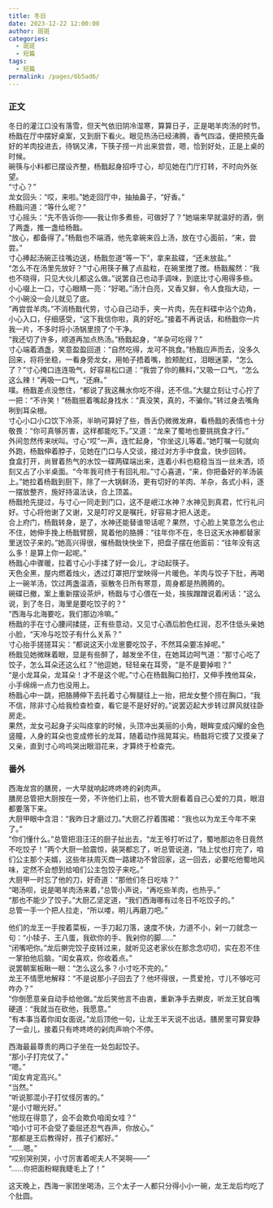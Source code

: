 ```yaml
---
title: 冬日
date: 2023-12-22 12:00:00
author: 斑斑
categories: 
  - 斑斑
  - 短篇
tags: 
  - 短篇
permalink: /pages/6b5ad6/
---
```


### 正文

冬日的灌江口没有落雪，但天气依旧阴冷湿寒，算算日子，正是喝羊肉汤的时节。<!-- more -->  
杨戬在厅中摆好桌案，又到厨下看火。眼见热汤已经沸腾，香气四溢，便把预先备好的羊肉投进去，待锅又沸，下筷子捞一片出来尝尝，嗯，恰到好处，正是上桌的时候。  
碗筷与小料都已摆设齐整，杨戬起身招呼寸心，却见她在门厅打转，不时向外张望。  
“寸心？”  
龙女回头：“哎，来啦。”她走回厅中，抽抽鼻子，“好香。”  
杨戬问道：“等什么呢？”  
寸心摇头：“先不告诉你——我让你多煮些，可做好了？”她端来早就温好的酒，倒了两盏，推一盏给杨戬。  
“放心，都备得了。”杨戬也不端酒，他先拿碗来舀上汤，放在寸心面前，“来，尝尝。”  
寸心捧起汤碗正往嘴边送，杨戬忽道“等一下”，拿来盐碟，“还未放盐。”  
“怎么不在汤里先放好？”寸心用筷子蘸了点盐粒，在碗里搅了搅。杨戬赧然：“我也不晓得，只见大伙儿都这么做。”说罢自己也动手调味，到底比寸心用得多些。  
小心啜上一口，寸心眼睛一亮：“好喝。”汤汁白亮，又香又鲜，令人食指大动，一个小碗没一会儿就见了底。  
“再尝尝羊肉。”不消杨戬代劳，寸心自己动手，夹一片肉，先在料碟中沾个边角，小心入口，仔细感受，“这下我信你啦，真的好吃。”接着不再说话，和杨戬你一片我一片，不多时将小汤锅里捞了个干净。  
“我还切了许多，顺道再加点热汤。”杨戬起身，“羊杂可吃得？”  
寸心端着酒盏，笑意盈盈回道：“自然吃得，龙可不挑食。”杨戬应声而去，没多久回来，将将坐稳，一看身旁龙女，用帕子捂着嘴，脸颊酡红，泪眼迷蒙，“怎么了？”寸心掩口连连吸气，好容易松口道：“我尝了你的蘸料，”又吸一口气，“怎么这么辣！”再吸一口气，“还麻。”  
噗。杨戬差点没憋住，“都说了我这蘸水你吃不得，还不信。”大腿立刻让寸心拧了一把：“不许笑！”杨戬抿着嘴起身找水：“真没笑，真的，不骗你。”转过身去嘴角咧到耳朵根。  
寸心小口小口饮下冷茶，半晌可算好了些，唇舌仍微微发麻，看杨戬的表情也十分敬畏：“你可真够厉害，这样都能吃下。”又道：“龙来了蜀地也要挑挑食才行。”  
外间忽然传来吠叫。寸心“哎”一声，连忙起身，“你坐这儿等着。”她叮嘱一句就向外跑，杨戬伸着脖子，见她在门口与人交谈，接过对方手中食盒，快步回转。  
食盒打开，尚冒着热气的水饺一碟两碟端出来，连着小料也稳稳当当一丝未洒，顷刻又占了小半桌面。“今年我可终于有回礼啦。”寸心喜道，“来，你把备好的羊汤装上。”她拉着杨戬到厨下，除了一大锅鲜汤，更有切好的羊肉、羊杂，各式小料，逐一摆放整齐，施好持温法诀，合上顶盖。  
杨戬抢先提过，与寸心一同走到门口，这不是岷江水神？水神见到真君，忙行礼问好。寸心将他谢了又谢，又是叮咛又是嘱托，好容易才把人送走。  
合上府门，杨戬转身，是了，水神还能替谁带话呢？果然，寸心脸上笑意怎么也止不住，她伸手挽上杨戬臂膀，晃着他的胳膊：“往年你不在，冬日这天水神都替家里送饺子来的。”她高兴得很，催杨戬快快坐下，把盘子摆在他面前：“往年没有这么多！是算上你一起呢。”  
杨戬心中骤暖，拉着寸心小手揉了好一会儿，才动起筷子。  
天色全黑，屋内燃着烛火，透过灯罩把厅堂映得一片暖色。羊肉与饺子下肚，再喝上一碗羊汤，饮过两盏温酒，驱散冬日所有寒意，周身都是热腾腾的。  
碗碟已撤，案上重新摆设茶炉，杨戬与寸心偎在一处，挨挨蹭蹭说着闲话：“这么说，到了冬日，海里是要吃饺子的？”  
“西海与北海要吃，我们那边冷嘛。”  
杨戬的手在寸心腰间揉搓，正有些意动，又见寸心酒后脸色红润，忍不住低头亲她小脸，“天冷与吃饺子有什么关系？”  
寸心抬手搓搓耳尖：“都说这天小龙崽要吃饺子，不然耳朵要冻掉呢。”  
杨戬见她微眯着眼，显是有些醉了，越发坐不住，在她耳边呵气道：“那寸心吃了饺子，怎么耳朵还这么红？”他逗她，轻轻亲在耳旁，“是不是要掉啦？”  
“是小龙耳朵，龙耳朵！才不是这个呢。”寸心在杨戬胸口拍打，又伸手拽他耳朵，小手绵绵一点力也没用上。  
杨戬心中一跳，把胳膊伸下去托着寸心臀腿往上一抬，把龙女整个捞在胸口，“我不信，除非寸心给我检查检查，看它是不是好好的。”说罢迈起大步转过屏风就往卧房走。  
果然，龙女弓起身子尖叫痉挛的时候，头顶冲出美丽的小角，眼眸变成闪耀的金色竖瞳，人身的耳朵也变成修长的龙耳，随着动作摇晃耳尖。杨戬将它摸了又摸亲了又亲，直到寸心呜呜哭出眼泪花来，才算终于检查完。

### 番外

西海龙宫的膳房，一大早就响起咚咚咚的剁肉声。  
膳房总管把大厨按在一旁，不许他们上前，也不管大厨看着自己心爱的刀具，眼泪都要落下来。  
大厨甲眼中含泪：“我昨日才磨过刀。”大厨乙拧着围裙：“我也以为龙王今年不来了。”  
“你们懂什么。”总管把泪汪汪的厨子扯出去，“龙王爷打听过了，蜀地那边冬日竟然不吃饺子！”两个大厨一脸震惊，装哭都忘了，听总管说道，“陆上仗也打完了，咱们公主那个夫婿，这些年扶周灭商一路建功不曾回家，这一回去，必要吃他蜀地风味，定然不会想到给咱们公主包饺子来吃。”  
大厨甲一时忘了他的刀，好奇道：“那他们冬日吃啥？”  
“喝汤呗，说是喝羊肉汤来着，”总管小声说，“再吃些羊肉，也热乎。”  
“那也不能少了饺子。”大厨乙坚定道，“我们西海哪有过冬日不吃饺子的。”  
总管一手一个把人拉走，“所以喽，明儿再磨刀吧。”

他们的龙王一手按着菜板，一手刀起刀落，速度不快，力道不小，剁一刀就念一句：“小犊子、王八蛋，我砍你的手、我剁你的脚……”  
“闭嘴吧你。”龙后擀完饺子皮转过来，就听见这老家伙在那念念叨叨，实在忍不住一掌拍他后脑，“闺女喜欢，你收着点。”  
说罢朝案板瞅一眼：“怎么这么多？小寸吃不完的。”  
龙王不情愿地解释：“不是说那小子回去了？他坏得很，一贯爱抢，寸儿不够吃可咋办？”  
“你倒愿意亲自动手给他做。”龙后笑他言不由衷，重新净手去擀皮，听龙王犹自嘴硬道：“我就当在砍他，我愿意。”  
“有本事当着你闺女面说。”龙后顶他一句，让龙王半天说不出话。膳房里可算安静了一会儿，接着只有咚咚咚的剁肉声响个不停。

西海最最尊贵的两口子坐在一处包起饺子。  
“那小子打完仗了。”  
“嗯。”  
“闺女肯定高兴。”  
“当然。”  
“听说那混小子打仗怪厉害的。”  
“是小寸眼光好。”  
“他现在得意了，会不会欺负咱闺女哇？”  
“咱小寸可不会受了委屈还忍气吞声，你放心。”  
“那都是王后教得好，孩子们都好。”  
“……嗯。”  
“哎别哭别哭，小寸厉害着呢夫人不哭啊——”  
“……你把面粉糊我睫毛上了！”

这天晚上，西海一家团坐喝汤，三个太子一人都只分得小小一碗，龙王龙后均吃了个肚圆。
